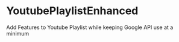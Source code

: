 # YoutubePlaylistEnhanced
Add Features to Youtube Playlist while keeping Google API use at a minimum
